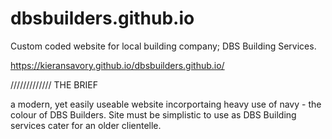 # dbsbuilders.github.io

Custom coded website for local building company; DBS Building Services. 

https://kieransavory.github.io/dbsbuilders.github.io/

///////////// THE BRIEF 

a modern, yet easily useable website incorportaing heavy use of navy - the colour of DBS Builders. Site must be simplistic to use as 
DBS Building services cater for an older clientelle.




